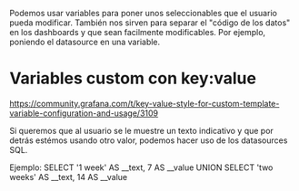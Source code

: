 Podemos usar variables para poner unos seleccionables que el usuario pueda modificar.
También nos sirven para separar el "código de los datos" en los dashboards y que sean facilmente modificables.
Por ejemplo, poniendo el datasource en una variable.


# Variables custom con key:value
https://community.grafana.com/t/key-value-style-for-custom-template-variable-configuration-and-usage/3109

Si queremos que al usuario se le muestre un texto indicativo y que por detrás estémos usando otro valor, podemos hacer uso de los datasources SQL.

Ejemplo:
SELECT '1 week' AS __text, 7 AS __value UNION SELECT 'two weeks' AS __text, 14 AS __value
